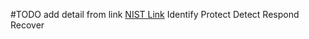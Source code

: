 
#TODO add detail from link
[NIST Link](https://www.nist.gov/cyberframework/getting-started/quick-start-guide)
Identify
Protect
Detect
Respond
Recover
